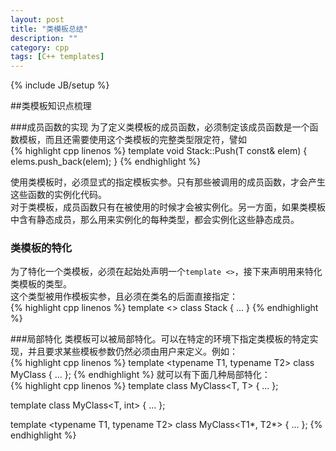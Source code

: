 ```yaml
---
layout: post
title: "类模板总结"
description: ""
category: cpp
tags: [C++ templates]
---
```

{% include JB/setup %}

##类模板知识点梳理
 
###成员函数的实现
为了定义类模板的成员函数，必须制定该成员函数是一个函数模板，而且还需要使用这个类模板的完整类型限定符，譬如  
{% highlight cpp linenos %}
template <typename T>
void Stack::Push(T const& elem)
{
    elems.push_back(elem);
}
{% endhighlight %}


使用类模板时，必须显式的指定模板实参。只有那些被调用的成员函数，才会产生这些函数的实例化代码。  
对于类模板，成员函数只有在被使用的时候才会被实例化。另一方面，如果类模板中含有静态成员，那么用来实例化的每种类型，都会实例化这些静态成员。

### 类模板的特化
为了特化一个类模板，必须在起始处声明一个`template <>`，接下来声明用来特化类模板的类型。  
这个类型被用作模板实参，且必须在类名的后面直接指定：  
{% highlight cpp linenos %}
template <>
class Stack {
...
}
{% endhighlight %}

###局部特化
类模板可以被局部特化。可以在特定的环境下指定类模板的特定实现，并且要求某些模板参数仍然必须由用户来定义。例如：  
{% highlight cpp linenos %}
template <typename T1, typename T2>
class MyClass {
...
};
{% endhighlight %}
就可以有下面几种局部特化：  
{% highlight cpp linenos %}
template <typename T>
class MyClass<T, T> {
...
};


template <typename T>
class MyClass<T, int> {
...
};


template <typename T1, typename T2>
class MyClass<T1*, T2*> {
...
};
{% endhighlight %}
